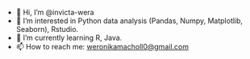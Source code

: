 - 👋 Hi, I’m @invicta-wera
- 👀 I’m interested in Python data analysis (Pandas, Numpy, Matplotlib, Seaborn), Rstudio.
- 🌱 I’m currently learning R, Java.
- 📫 How to reach me: weronikamacholl0@gmail.com
